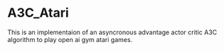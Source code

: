# A3C_Atari
This is an implementaion of an asyncronous advantage actor critic A3C algorithm to play open ai gym atari games.
